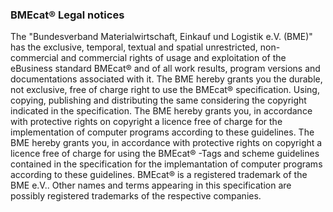 ### BMEcat® Legal notices

The "Bundesverband Materialwirtschaft, Einkauf und Logistik e.V. (BME)" 
has the exclusive, temporal, textual and spatial unrestricted, non-commercial 
and commercial rights of usage and exploitation of the eBusiness standard 
BMEcat® and of all work results, program versions and documentations 
associated with it. The BME hereby grants you the durable, not exclusive, 
free of charge right to use the BMEcat® specification. Using, copying, 
publishing and distributing the same considering the copyright indicated 
in the specification. The BME hereby grants you, in accordance with 
protective rights on copyright a licence free of charge for the 
implementation of computer programs according to these guidelines. The 
BME hereby grants you, in accordance with protective rights on copyright 
a licence free of charge for using the BMEcat® -Tags and scheme 
guidelines contained in the specification for the implemantation of 
computer programs according to these guidelines. BMEcat® is a registered 
trademark of the BME e.V.. Other names and terms appearing in this 
specification are possibly registered trademarks of the respective 
companies.
